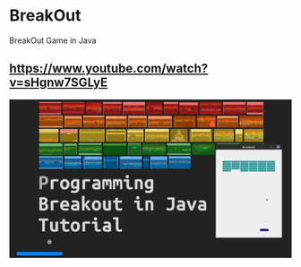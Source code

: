 # BreakOut
BreakOut Game in Java

## https://www.youtube.com/watch?v=sHgnw7SGLyE
![BreakOut](preview.jpg)

